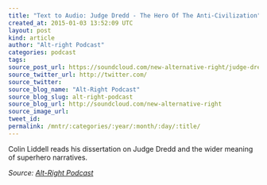```yaml
---
title: "Text to Audio: Judge Dredd - The Hero Of The Anti-Civilization"
created_at: 2015-01-03 13:52:09 UTC
layout: post
kind: article
author: "Alt-right Podcast"
categories: podcast
tags: 
source_post_url: https://soundcloud.com/new-alternative-right/judge-dredd-the-hero-of-the-anti-civilization
source_twitter_url: http://twitter.com/
source_twitter: 
source_blog_name: "Alt-Right Podcast"
source_blog_slug: alt-right-podcast
source_blog_url: http://soundcloud.com/new-alternative-right
source_image_url: 
tweet_id:
permalink: /mntr/:categories/:year/:month/:day/:title/
---
```

Colin Liddell reads his dissertation on Judge Dredd and the wider meaning of superhero narratives.<div class="">
    <i>Source: <a href="http://soundcloud.com/new-alternative-right">Alt-Right Podcast</a></i>
</div>
